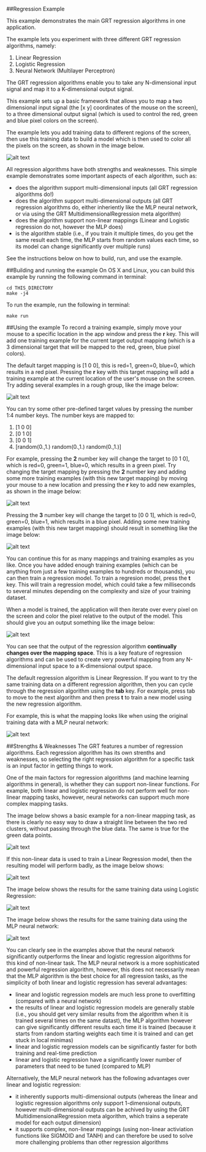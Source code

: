 ##Regression Example

This example demonstrates the main GRT regression algorithms in one application.  

The example lets you experiment with three different GRT regression algorithms, namely:

1. Linear Regression
2. Logistic Regression
3. Neural Network (Multilayer Perceptron)

The GRT regression algorithms enable you to take any N-dimensional input signal and map it to a K-dimensional output signal.

This example sets up a basic framework that allows you to map a two dimensional input signal (the [x y] coordinates of the mouse on the screen), to a three dimensional output signal (which is used to control the red, green and blue pixel colors on the screen).

The example lets you add training data to different regions of the screen, then use this training data to build a model which is then used to color all the pixels on the screen, as shown in the image below.

![alt text](images/regression_step_10.png "Regression Example")

All regression algorithms have both strengths and weaknesses.  This simple example demonstrates some important aspects of each algorithm, such as:

* does the algorithm support multi-dimensional inputs (all GRT regression algorithms do!)
* does the algorithm support multi-dimensional outputs (all GRT regression algorithms do, either inheriently like the MLP neural network, or via using the GRT MultidimensionalRegression meta algorithm)
* does the algorithm support non-linear mappings (Linear and Logistic regression do not, however the MLP does)
* is the algorithm stable (i.e., if you train it multiple times, do you get the same result each time, the MLP starts from random values each time, so its model can change significantly over multiple runs)

See the instructions below on how to build, run, and use the example.

##Building and running the example
On OS X and Linux, you can build this example by running the following command in terminal:

````
cd THIS_DIRECTORY
make -j4
````

To run the example, run the following in terminal:

````
make run
````

##Using the example
To record a training example, simply move your mouse to a specific location in the app window and press the **r** key.  This will add one training example for the current target output mapping (which is a 3 dimensional target that will be mapped to the red, green, blue pixel colors).

The default target mapping is [1 0 0], this is red=1, green=0, blue=0, which results in a red pixel.  Pressing the **r** key with this target mapping will add a training example at the current location of the user's mouse on the screen.  Try adding several examples in a rough group, like the image below:

![alt text](images/regression_step_2.png "Add some training examples")

You can try some other pre-defined target values by pressing the number 1:4 number keys. The number keys are mapped to:

1. [1 0 0]
2. [0 1 0]
3. [0 0 1]
4. [random(0.,1.) random(0.,1.) random(0.,1.)]

For example, pressing the **2** number key will change the target to [0 1 0], which is red=0, green=1, blue=0, which results in a green pixel.  Try changing the target mapping by pressing the **2** number key and adding some more training examples (with this new target mapping) by moving your mouse to a new location and pressing the **r** key to add new examples, as shown in the image below:

![alt text](images/regression_step_3.png "Add some training examples")

Pressing the **3** number key will change the target to [0 0 1], which is red=0, green=0, blue=1, which results in a blue pixel.  Adding some new training examples (with this new target mapping) should result in something like the image below:

![alt text](images/regression_step_4.png "Add some training examples")

You can continue this for as many mappings and training examples as you like.  Once you have added enough training examples (which can be anything from just a few training examples to hundreds or thousands), you can then train a regression model.  To train a regresion model, press the **t** key.  This will train a regression model, which could take a few milliseconds to several minutes depending on the complexity and size of your training dataset.

When a model is trained, the application will then iterate over every pixel on the screen and color the pixel relative to the output of the model.  This should give you an output something like the image below:

![alt text](images/regression_step_5.png "linear regression results")

You can see that the output of the regression algorithm **continually changes over the mapping space**.  This is a key feature of regression algorithms and can be used to create very powerful mapping from any N-dimensional input space to a K-dimensional output space.

The default regression algorithm is Linear Regression.  If you want to try the same training data on a different regression algorithm, then you can cycle through the regression algorithm using the **tab** key.  For example, press tab to move to the next algorithm and then press **t** to train a new model using the new regression algorithm. 

For example, this is what the mapping looks like when using the original training data with a MLP neural network:

![alt text](images/regression_step_6.png "neural network results")

##Strengths & Weaknesses
The GRT features a number of regression algorithms.  Each regression algorithm has its own strenths and weaknesses, so selecting the right regression algorithm for a specific task is an input factor in getting things to work.

One of the main factors for regression algorithms (and machine learning algorithms in general), is whether they can support non-linear functions.  For example, both linear and logistic regression do not perform well for non-linear mapping tasks, however, neural networks can support much more complex mapping tasks.

The image below shows a basic example for a non-linear mapping task, as there is clearly no easy way to draw a straight line between the two red clusters, without passing through the blue data. The same is true for the green data points.  

![alt text](images/regression_step_7.png "non-linear training data")

If this non-linear data is used to train a Linear Regression model, then the resulting model will perform badly, as the image below shows:

![alt text](images/regression_step_8.png "linear regression results")

The image below shows the results for the same training data using Logistic Regression:

![alt text](images/regression_step_9.png "logistic regression results")

The image below shows the results for the same training data using the MLP neural network:

![alt text](images/regression_step_10.png "neural network results")

You can clearly see in the examples above that the neural network significantly outperforms the linear and logistic regression algorithms for this kind of non-linear task.  The MLP neural network is a more sophisticated and powerful regression algorithm, however, this does not necessarily mean that the MLP algorithm is the best choice for all regression tasks, as the simplicity of both linear and logistic regression has several advantages:

* linear and logistic regression models are much less prone to overfitting (compared with a neural network)
* the results of linear and logistic regression models are generally stable (i.e., you should get very similar results from the algorithm when it is trained several times on the same datast), the MLP algorithm however can give significantly different results each time it is trained (because it starts from random starting weights each time it is trained and can get stuck in local minimas)
* linear and logistic regression models can be significantly faster for both training and real-time prediction
* linear and logistic regression have a significantly lower number of parameters that need to be tuned (compared to MLP)

Alternatively, the MLP neural network has the following advantages over linear and logistic regression:

* it inherently supports multi-dimensional outputs (whereas the linear and logistic regression algorithms only support 1-dimensional outputs, however multi-dimensional outputs can be achived by using the GRT MultidimensionalRegression meta algorithm, which trains a seperate model for each output dimension)
* it supports complex, non-linear mappings (using non-linear activiation functions like SIGMOID and TANH) and can therefore be used to solve more challenging problems than other regression algorithms
